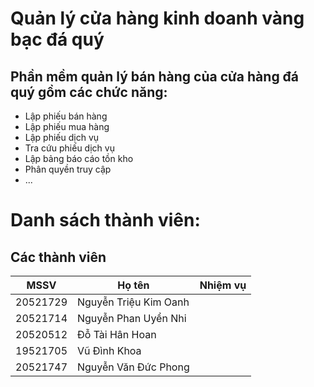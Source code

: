 # Quản lý cửa hàng kinh doanh vàng bạc đá quý
## Phần mềm quản lý bán hàng của cửa hàng đá quý gồm các chức năng:
- Lập phiếu bán hàng
- Lập phiếu mua hàng
- Lập phiếu dịch vụ
- Tra cứu phiếu dịch vụ
- Lập bảng báo cáo tồn kho
- Phân quyền truy cập
- ...
# Danh sách thành viên:
## Các thành viên
| MSSV | Họ tên |Nhiệm vụ|
| --- | ----------- |----|
| 20521729 | Nguyễn Triệu Kim Oanh ||
| 20521714 | Nguyễn Phan Uyển Nhi ||
| 20520512 | Đỗ Tài Hân Hoan ||
| 19521705 | Vũ Đình Khoa ||
| 20521747 | Nguyễn Văn Đức Phong ||
